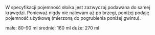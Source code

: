 W specyfikacji pojemność słoika jest zazwyczaj podawana do samej krawędzi.
Ponieważ nigdy nie nalewam aż po brzegi, poniżej podaję pojemność użytkową
(mierzoną do pogrubienia poniżej gwintu).

małe: 80-90 ml
średnie: 160 ml
duże: 270 ml
